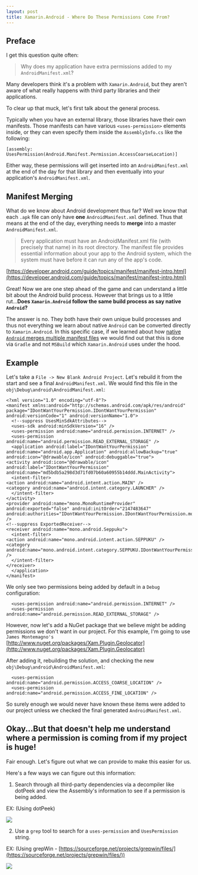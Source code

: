 ```yaml
---
layout: post
title: Xamarin.Android - Where Do These Permissions Come From?
---
```


## Preface

I get this question quite often:

> Why does my application have extra permissions added to my `AndroidManifest.xml`?

Many developers think it's a problem with `Xamarin.Android`, but they aren't aware of what really happens with third party libraries and their applications.

To clear up that muck, let's first talk about the general process.

Typically when you have an external library, those libraries have their own manifests. Those manifests can have various `<uses-permission>` elements inside, or they can even specify them inside the `AssemblyInfo.cs` like the following:

    [assembly: UsesPermission(Android.Manifest.Permission.AccessCoarseLocation)]

Either way, these permissions will get inserted into an `AndroidManifest.xml` at the end of the day for that library and then eventually into your application's `AndroidManifest.xml`.

## Manifest Merging

What do we know about Android development thus far? Well we know that each `.apk` file can only have **one** `AndroidManifest.xml` defined. Thus that means at the end of the day, everything needs to **merge** into a master `AndroidManifest.xml`.

> Every application must have an AndroidManifest.xml file (with precisely that name) in its root directory. The manifest file provides essential information about your app to the Android system, which the system must have before it can run any of the app's code.

[https://developer.android.com/guide/topics/manifest/manifest-intro.html](https://developer.android.com/guide/topics/manifest/manifest-intro.html)

Great! Now we are one step ahead of the game and can understand a little bit about the Android build process. However that brings us to a little rut...**Does `Xamarin.Android` follow the same build process as say native `Android`?**

The answer is no. They both have their own unique build processes and thus not everything we learn about native `Android` can be converted directly to `Xamarin.Android`. In this specific case, if we learned about how [native `Android` merges multiple manifest files](https://developer.android.com/studio/build/manifest-merge.html) we would find out that this is done via `Gradle` and not `MSBuild` which `Xamarin.Android` uses under the hood.

## Example

Let's take a `File -> New Blank Android Project`. Let's rebuild it from the start and see a final `AndroidManifest.xml`. We would find this file in the `obj\Debug\android\AndroidManifest.xml`:

    <?xml version="1.0" encoding="utf-8"?>
    <manifest xmlns:android="http://schemas.android.com/apk/res/android" package="IDontWantYourPermission.IDontWantYourPermission" android:versionCode="1" android:versionName="1.0">
      <!--suppress UsesMinSdkAttributes-->
      <uses-sdk android:minSdkVersion="16" />
      <uses-permission android:name="android.permission.INTERNET" />
      <uses-permission android:name="android.permission.READ_EXTERNAL_STORAGE" />
      <application android:label="IDontWantYourPermission" android:name="android.app.Application" android:allowBackup="true" android:icon="@drawable/icon" android:debuggable="true">
    <activity android:icon="@drawable/icon" android:label="IDontWantYourPermission" android:name="md5bdb5a298d3d71fd07b60a60955b14ddd.MainActivity">
      <intent-filter>
    <action android:name="android.intent.action.MAIN" />
    <category android:name="android.intent.category.LAUNCHER" />
      </intent-filter>
    </activity>
    <provider android:name="mono.MonoRuntimeProvider" android:exported="false" android:initOrder="2147483647" android:authorities="IDontWantYourPermission.IDontWantYourPermission.mono.MonoRuntimeProvider.__mono_init__" />
    <!--suppress ExportedReceiver-->
    <receiver android:name="mono.android.Seppuku">
      <intent-filter>
    <action android:name="mono.android.intent.action.SEPPUKU" />
    <category android:name="mono.android.intent.category.SEPPUKU.IDontWantYourPermission.IDontWantYourPermission" />
      </intent-filter>
    </receiver>
      </application>
    </manifest>

We only see two permissions being added by default in a `Debug` configuration:

      <uses-permission android:name="android.permission.INTERNET" />
      <uses-permission android:name="android.permission.READ_EXTERNAL_STORAGE" />

However, now let's add a NuGet package that we believe might be adding permissions we don't want in our project. For this example, I'm going to use `James Montemagno's` [http://www.nuget.org/packages/Xam.Plugin.Geolocator](http://www.nuget.org/packages/Xam.Plugin.Geolocator)

After adding it, rebuilding the solution, and checking the new `obj\Debug\android\AndroidManifest.xml`:

      <uses-permission android:name="android.permission.ACCESS_COARSE_LOCATION" />
      <uses-permission android:name="android.permission.ACCESS_FINE_LOCATION" />

So surely enough we would never have known these items were added to our project unless we checked the final generated `AndroidManifest.xml`.

## Okay...But that doesn't help me understand where a permission is coming from if my project is huge!

Fair enough. Let's figure out what we can provide to make this easier for us.

Here's a few ways we can figure out this information:

1) Search through all third-party dependencies via a decompiler like dotPeek and view the Assembly's information to see if a permission is being added.

EX: (Using dotPeek)

![](http://content.screencast.com/users/JDouglas2529/folders/Snagit/media/cc36c438-038a-4efb-938c-7fbd14cd30f5/12.05.2016-13.49.png)

2) Use a `grep` tool to search for a `uses-permission` and `UsesPermission` string.

EX: (Using grepWin - [https://sourceforge.net/projects/grepwin/files/](https://sourceforge.net/projects/grepwin/files/))

![](http://content.screencast.com/users/JDouglas2529/folders/Snagit/media/a2d541f4-85e1-451f-838b-f9999014190c/12.05.2016-13.46.png)





